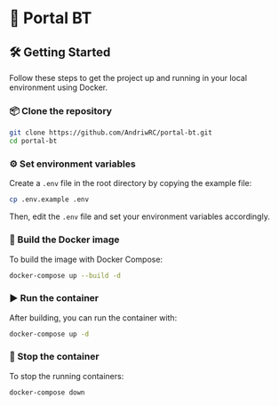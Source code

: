 # 🚀 Portal BT

## 🛠️ Getting Started

Follow these steps to get the project up and running in your local environment using Docker.

### 📦 Clone the repository

```bash
git clone https://github.com/AndriwRC/portal-bt.git
cd portal-bt
````

### ⚙️ Set environment variables

Create a `.env` file in the root directory by copying the example file:

```bash
cp .env.example .env
```

Then, edit the `.env` file and set your environment variables accordingly.

### 🐳 Build the Docker image

To build the image with Docker Compose:

```bash
docker-compose up --build -d
```

### ▶️ Run the container

After building, you can run the container with:

```bash
docker-compose up -d
```

### 🛑 Stop the container

To stop the running containers:

```bash
docker-compose down
```